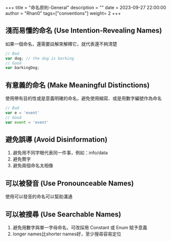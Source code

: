 +++
title = "命名原則-General"
description = ""
date = 2023-09-27 22:00:00
author = "Rhan0"
tags=["conventions"]
weight= 2
+++

## 淺而易懂的命名 (Use Intention-Revealing Names)

如果一個命名，還需要註解來解釋它，就代表還不夠清楚

```javascript
// Bad
var dog; // the dog is barking
// Good
var barkingDog;
```

## 有意義的命名 (Make Meaningful Distinctions)
使用帶有目的性或是意義明確的命名，避免使用縮寫、或是用數字編號作為命名

```javascript
// Bad
var e = 'event'
// Good
var event = 'event'
```

## 避免誤導 (Avoid Disinformation)
  1. 避免用不同字眼代表同一件事，例如：info/data
  2. 避免贅字
  3. 避免兩個命名太相像

## 可以被發音 (Use Pronounceable Names)
使用可以發音的命名可以幫助溝通

## 可以被搜尋 (Use Searchable Names)
  1. 避免用數字與單一字母命名，可改採用 Constant 或 Enum 賦予意義
  2. longer names比shorter names好，至少搜尋容易定位